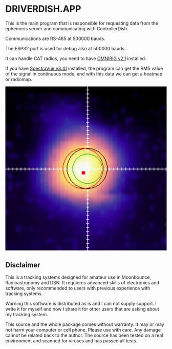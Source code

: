 # DRIVERDISH.APP
This is the main program that is responsible for requesting data from the ephemeris server and communicating with ControllerDish.

Communications are RS-485 at 500000 bauds.

The ESP32 port is used for debug also at 500000 bauds.

It can handle CAT radios, you need to have [OMNIRIG v2.1](https://www.hb9ryz.ch/omnirig/) installed.

If you have [SpectraVue v3.41](http://www.rfspace.com/RFSPACE/SpectraVue.html) installed, the program can get the RMS value of the signal in continuous mode, and with this data we can get a heatmap or radiomap.

<img src="https://github.com/ea3hmj/EME/raw/main/img/heatmap.jpg" width="640">

## Disclaimer
This is a tracking systems designed for amateur use in Moonbounce, Radioastronomy and DSN. It requieres advanced skills of electronics and software, only recommended to users with previous experience with tracking systems.

Warning this software is distributed as is and I can not supply support. I write  it for myself and now I share it for other users that are asking about my tracking system.

This source and the whole package comes without warranty. It may or may not harm your computer or cell phone. Please use with care. Any damage cannot be related back to the author. The source has been tested on a real environment and scanned for viruses and has passed all tests.
